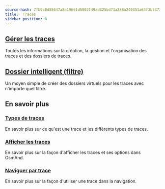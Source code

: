 ```yaml
---
source-hash: 7fb9c0d88647a8a19661d5002f49ad325bd73a288a240351a64f3b5373ea50c1 
title:  Traces
sidebar_position: 8
---
```


## [Gérer les traces](./manage-tracks.md)

Toutes les informations sur la création, la gestion et l'organisation des traces et des dossiers de traces.

## [Dossier intelligent (filtre)](./smart-folder.md)

Un moyen simple de créer des dossiers virtuels pour les traces avec n'importe quel filtre.

## En savoir plus

### [Types de traces](../../map/tracks/index.md#types-of-tracks)

En savoir plus sur ce qu'est une trace et les différents types de traces.

### [Afficher les traces](../../map/tracks/index.md#display-tracks)

En savoir plus sur la façon d'afficher les traces et ses options dans OsmAnd.

### [Naviguer par trace](../../navigation/setup/gpx-navigation.md)

En savoir plus sur la façon d'utiliser une trace dans la navigation.

